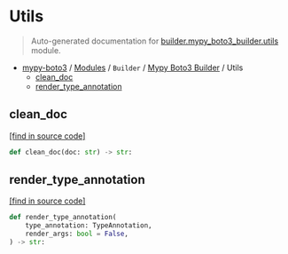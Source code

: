 # Utils

> Auto-generated documentation for [builder.mypy_boto3_builder.utils](https://github.com/vemel/mypy_boto3/blob/master/builder/mypy_boto3_builder/utils.py) module.

- [mypy-boto3](../../README.md#mypy_boto3) / [Modules](../../MODULES.md#mypy-boto3-modules) / `Builder` / [Mypy Boto3 Builder](index.md#mypy-boto3-builder) / Utils
    - [clean_doc](#clean_doc)
    - [render_type_annotation](#render_type_annotation)

## clean_doc

[[find in source code]](https://github.com/vemel/mypy_boto3/blob/master/builder/mypy_boto3_builder/utils.py#L36)

```python
def clean_doc(doc: str) -> str:
```

## render_type_annotation

[[find in source code]](https://github.com/vemel/mypy_boto3/blob/master/builder/mypy_boto3_builder/utils.py#L7)

```python
def render_type_annotation(
    type_annotation: TypeAnnotation,
    render_args: bool = False,
) -> str:
```
